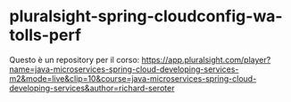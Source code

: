 # pluralsight-spring-cloudconfig-wa-tolls-perf

Questo è un repository per il corso:
https://app.pluralsight.com/player?name=java-microservices-spring-cloud-developing-services-m2&mode=live&clip=10&course=java-microservices-spring-cloud-developing-services&author=richard-seroter
